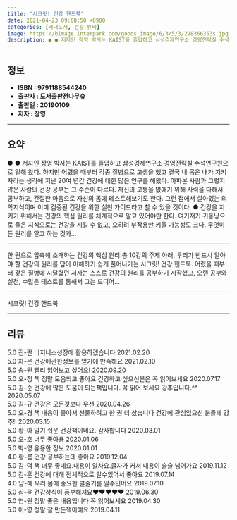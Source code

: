 ```yaml
---
title: "시크릿! 건강 핸드북"
date: 2021-04-23 09:08:50 +0900
categories: [국내도서, 건강-뷰티]
image: https://bimage.interpark.com/goods_image/6/3/5/3/298366353s.jpg
description: ● ● 저자인 장영 박사는 KAIST를 졸업하고 삼성경제연구소 경영전략실 수석연구원으로 일해 왔다. 하지만 어렸을 때부터 각종 질병으로 고생을 했고 결국 내 몸은 내가 지키자라는 생각에 지난 20여 년간 건강에 대한 많은 연구를 해왔다. 아파본 사람과 그렇지 않은 사람의 건강 공부는
---
```


## **정보**

- **ISBN : 9791188544240**
- **출판사 : 도서출판전나무숲**
- **출판일 : 20190109**
- **저자 : 장영**

------



## **요약**

●  ● 저자인 장영 박사는 KAIST를 졸업하고 삼성경제연구소 경영전략실 수석연구원으로 일해 왔다. 하지만 어렸을 때부터 각종 질병으로 고생을 했고 결국 내 몸은 내가 지키자라는 생각에 지난 20여 년간 건강에 대한 많은 연구를 해왔다. 아파본 사람과 그렇지 않은 사람의 건강 공부는 그 수준이 다르다. 자신의 고통을 없애기 위해 사력을 다해서 공부하고, 간절한 마음으로 자신의 몸에 테스트해보기도 한다. 그런 점에서 살아있는 의학지식이며 이미 검증된 건강을 위한 실천 가이드라고 할 수 있을 것이다. ● 건강을 지키기 위해서는 건강의 핵심 원리를 체계적으로 알고 있어야만 한다. 여기저기 귀동냥으로 들은 지식으로는 건강을 지킬 수 없고, 오히려 부작용만 키울 가능성도 크다. 무엇이든 원리를 알고 하는 것과...

------

한 권으로 압축해 소개하는 건강의 핵심 원리!총 10강의 주제 아래, 우리가 반드시 알아야 할 건강의 원리를 담아 이해하기 쉽게 풀어나가는 시크릿! 건강 핸드북. 어렸을 때부터 갖은 질병에 시달렸던 저자는 스스로 건강의 원리를 공부하기 시작했고, 오랜 공부와 실천, 수많은 테스트를 통해서 그는 드디어... 

------


시크릿! 건강 핸드북 

------


## **리뷰** 

5.0 진-란 비지니스성장에 활용하겠습니다  2021.02.20 <br/>5.0 차-은 건강에관한정보를 얻기에 만족해요 2021.02.10 <br/>5.0 송-원 빨리 읽어보고 싶어요! 2020.09.20 <br/>5.0 오-정 책 정말 도움되고 좋아요 건강하고 싶으신분은 꼭 읽어보세요 2020.07.17 <br/>5.0 김-순 건강에 많은 도움이 되는책입니다.
꼭 읽어 보세요 강추입니다.^^ 2020.05.07 <br/>5.0 김-규 건강은 모든것보다 우선 2020.04.26 <br/>5.0 오-경 책 내용이 좋아서 선물하려고 한 권 더 샀습니다
건강에 관심있으신 분들께 강추!! 2020.03.15 <br/>5.0 황-아 알기 숴운 건강책이네요. 감사합니다 2020.03.01 <br/>5.0 오-호 너무 좋아용 2020.01.06 <br/>5.0 박-영 유용한 정보 2020.01.01 <br/>4.0 황-롬 건강 공부하는데 좋아요 2019.12.04 <br/>5.0 김-덕 책 너무 좋네요.내용이 알차요.글자가 커서 내용이 술술 넘어가요 2019.11.12 <br/>5.0 김-훈 건강에 대해 전체적으로 알수있어서 좋아요 2019.07.14 <br/>4.0 남-혜 우리 몸에 중요한 클줄기를 알수잇어요 2019.07.10 <br/>5.0 심-윤 건강상식이 풍부해져요♥♥♥♥♥ 2019.06.30 <br/>5.0 염-원 정말 좋은 내용입니다 
꼭 읽어보세요  2019.04.30 <br/>5.0 이-영 정말 잘 만든책이예요 2019.04.11 <br/>